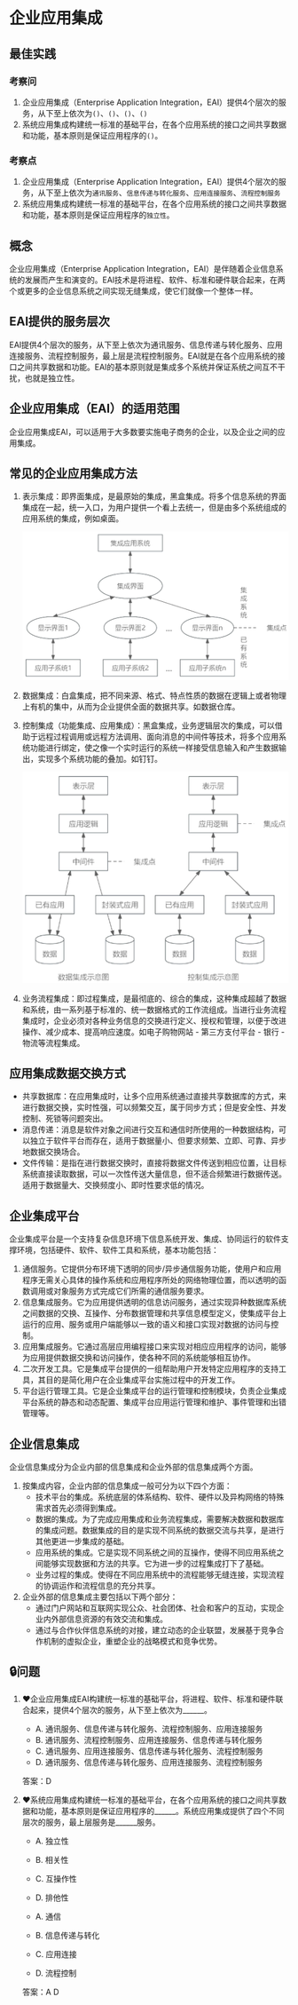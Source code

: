 # 企业应用集成
## 最佳实践

### 考察问

1. 企业应用集成（Enterprise Application Integration，EAI）提供4个层次的服务，从下至上依次为`()`、`()`、`()`、`()`
2. 系统应用集成构建统一标准的基础平台，在各个应用系统的接口之间共享数据和功能，基本原则是保证应用程序的`()`。

### 考察点

1. 企业应用集成（Enterprise Application Integration，EAI）提供4个层次的服务，从下至上依次为`通讯服务`、`信息传递与转化服务`、`应用连接服务`、`流程控制服务`
2. 系统应用集成构建统一标准的基础平台，在各个应用系统的接口之间共享数据和功能，基本原则是保证应用程序的`独立性`。

## 概念

企业应用集成（Enterprise Application Integration，EAI）是伴随着企业信息系统的发展而产生和演变的。EAI技术是将进程、软件、标准和硬件联合起来，在两个或更多的企业信息系统之间实现无缝集成，使它们就像一个整体一样。

## EAI提供的服务层次

EAI提供4个层次的服务，从下至上依次为通讯服务、信息传递与转化服务、应用连接服务、流程控制服务，最上层是流程控制服务。EAI就是在各个应用系统的接口之间共享数据和功能。EAI的基本原则就是集成多个系统并保证系统之间互不干扰，也就是独立性。

## 企业应用集成（EAI）的适用范围

企业应用集成EAI，可以适用于大多数要实施电子商务的企业，以及企业之间的应用集成。

## 常见的企业应用集成方法

1. 表示集成：即界面集成，是最原始的集成，黑盒集成。将多个信息系统的界面集成在一起，统一入口，为用户提供一个看上去统一，但是由多个系统组成的应用系统的集成，例如桌面。

    ![alt text](信息系统/9.png)

2. 数据集成：白盒集成，把不同来源、格式、特点性质的数据在逻辑上或者物理上有机的集中，从而为企业提供全面的数据共享。如数据仓库。
3. 控制集成（功能集成、应用集成）：黑盒集成，业务逻辑层次的集成，可以借助于远程过程调用或远程方法调用、面向消息的中间件等技术，将多个应用系统功能进行绑定，使之像一个实时运行的系统一样接受信息输入和产生数据输出，实现多个系统功能的叠加。如钉钉。

    ![alt text](信息系统/10.png)

4. 业务流程集成：即过程集成，是最彻底的、综合的集成，这种集成超越了数据和系统，由一系列基于标准的、统一数据格式的工作流组成。当进行业务流程集成时，企业必须对各种业务信息的交换进行定义、授权和管理，以便于改进操作、减少成本、提高响应速度。如电子购物网站 - 第三方支付平台 - 银行 - 物流等流程集成。

## 应用集成数据交换方式

- 共享数据库：在应用集成时，让多个应用系统通过直接共享数据库的方式，来进行数据交换，实时性强，可以频繁交互，属于同步方式；但是安全性、并发控制、死锁等问题突出。
- 消息传递：消息是软件对象之间进行交互和通信时所使用的一种数据结构，可以独立于软件平台而存在，适用于数据量小、但要求频繁、立即、可靠、异步地数据交换场合。
- 文件传输：是指在进行数据交换时，直接将数据文件传送到相应位置，让目标系统直接读取数据，可以一次性传送大量信息，但不适合频繁进行数据传送。适用于数据量大、交换频度小、即时性要求低的情况。

## 企业集成平台

企业集成平台是一个支持复杂信息环境下信息系统开发、集成、协同运行的软件支撑环境，包括硬件、软件、软件工具和系统，基本功能包括：

1. 通信服务。它提供分布环境下透明的同步/异步通信服务功能，使用户和应用程序无需关心具体的操作系统和应用程序所处的网络物理位置，而以透明的函数调用或对象服务方式完成它们所需的通信服务要求。
2. 信息集成服务。它为应用提供透明的信息访问服务，通过实现异种数据库系统之间数据的交换、互操作、分布数据管理和共享信息模型定义，使集成平台上运行的应用、服务或用户端能够以一致的语义和接口实现对数据的访问与控制。
3. 应用集成服务。它通过高层应用编程接口来实现对相应应用程序的访问，能够为应用提供数据交换和访问操作，使各种不同的系统能够相互协作。
4. 二次开发工具。它是集成平台提供的一组帮助用户开发特定应用程序的支持工具，其目的是简化用户在企业集成平台实施过程中的开发工作。
5. 平台运行管理工具。它是企业集成平台的运行管理和控制模块，负责企业集成平台系统的静态和动态配置、集成平台应用运行管理和维护、事件管理和出错管理等。

## 企业信息集成

企业信息集成分为企业内部的信息集成和企业外部的信息集成两个方面。

1. 按集成内容，企业内部的信息集成一般可分为以下四个方面：
    - 技术平台的集成。系统底层的体系结构、软件、硬件以及异构网络的特殊需求首先必须得到集成。
    - 数据的集成。为了完成应用集成和业务流程集成，需要解决数据和数据库的集成问题。数据集成的目的是实现不同系统的数据交流与共享，是进行其他更进一步集成的基础。
    - 应用系统的集成。它是实现不同系统之间的互操作，使得不同应用系统之间能够实现数据和方法的共享。它为进一步的过程集成打下了基础。
    - 业务过程的集成。使得在不同应用系统中的流程能够无缝连接，实现流程的协调运作和流程信息的充分共享。
2. 企业外部的信息集成主要包括以下两个部分：
    - 通过门户网站和互联网实现公众、社会团体、社会和客户的互动，实现企业内外部信息资源的有效交流和集成。
    - 通过与合作伙伴信息系统的对接，建立动态的企业联盟，发展基于竞争合作机制的虚拟企业，重塑企业的战略模式和竞争优势。

## 🔒问题

1. ❤️企业应用集成EAI构建统一标准的基础平台，将进程、软件、标准和硬件联合起来，提供4个层次的服务，从下至上依次为______。
    - A. 通讯服务、信息传递与转化服务、流程控制服务、应用连接服务
    - B. 通讯服务、流程控制服务、应用连接服务、信息传递与转化服务
    - C. 通讯服务、应用连接服务、信息传递与转化服务、流程控制服务
    - D. 通讯服务、信息传递与转化服务、应用连接服务、流程控制服务

    答案：D

2. ❤️系统应用集成构建统一标准的基础平台，在各个应用系统的接口之间共享数据和功能，基本原则是保证应用程序的______。系统应用集成提供了四个不同层次的服务，最上层服务是______服务。
    - A. 独立性
    - B. 相关性
    - C. 互操作性
    - D. 排他性

    - A. 通信
    - B. 信息传递与转化
    - C. 应用连接
    - D. 流程控制

    答案：A D
